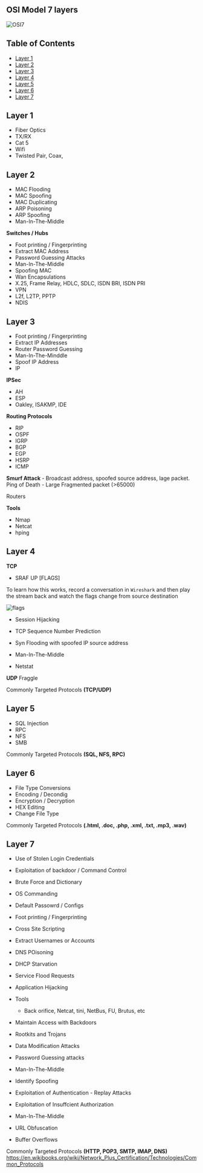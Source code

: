 ## OSI Model 7 layers

![OSI7](https://www.cloudflare.com/img/learning/ddos/what-is-a-ddos-attack/osi-model-7-layers.svg)

## Table of Contents
- [Layer 1](#layer-1)
- [Layer 2](#layer-2)
- [Layer 3](#layer-3)
- [Layer 4](#layer-4)
- [Layer 5](#layer-5)
- [Layer 6](#layer-6)
- [Layer 7](#layer-7)




## Layer 1

- Fiber Optics
- TX/RX
- Cat 5
- Wifi
- Twisted Pair, Coax,

## Layer 2

- MAC Flooding
- MAC Spoofing
- MAC Duplicating
- ARP Poisoning
- ARP Spoofing
- Man-In-The-Middle

**Switches / Hubs**

- Foot printing / Fingerprinting
- Extract MAC Address
- Password Guessing Attacks
- Man-In-The-Middle
- Spoofing MAC
- Wan Encapsulations
- X.25, Frame Relay, HDLC, SDLC, ISDN BRI, ISDN PRI
- VPN
- L2f, L2TP, PPTP
- NDIS

## Layer 3

- Foot printing / Fingerprinting
- Extract IP Addresses
- Router Password Guessing
- Man-In-The-Minddle
- Spoof IP Address
- IP

**IPSec**

- AH
- ESP
- Oakley, ISAKMP, IDE

**Routing Protocols**

- RIP
- OSPF
- IGRP
- BGP
- EGP
- HSRP
- ICMP

**Smurf Attack** - Broadcast address, spoofed source address, lage packet.
Ping of Death - Large Fragmented packet (>65000)

Routers

**Tools**

- Nmap
- Netcat
- hping

## Layer 4

**TCP**

- SRAF UP [FLAGS]

To learn how this works, record a conversation in `Wireshark` and then play the stream back and watch the flags change from source destination

![flags](https://raw.githubusercontent.com/e-anakein/OSI-Model/master/images/ws-tcp-analysis.png)

- Session Hijacking
- TCP Sequence Number Prediction
- Syn Flooding with spoofed IP source address
- Man-In-The-Middle

- Netstat 

**UDP**
Fraggle

Commonly Targeted Protocols **(TCP/UDP)**

## Layer 5

- SQL Injection
- RPC
- NFS
- SMB

Commonly Targeted Protocols **(SQL, NFS, RPC)**

## Layer 6

- File Type Conversions
- Encoding / Decondig
- Encryption / Decryption
- HEX Editing
- Change File Type

Commonly Targeted Protocols **(.html, .doc, .php, .xml, .txt, .mp3, .wav)**

## Layer 7

- Use of Stolen Login Credentials
- Exploitation of backdoor / Command Control
- Brute Force and Dictionary
- OS Commanding
- Default Passowrd / Configs
- Foot printing / Fingerprinting
- Cross Site Scripting
- Extract Usernames or Accounts
- DNS POisoning
- DHCP Starvation
- Service Flood Requests
- Application Hijacking
- Tools
   - Back orifice, Netcat, tini, NetBus, FU, Brutus, etc
- Maintain Access with Backdoors
- Rootkits and Trojans
- Data Modification Attacks
- Password Guessing attacks
- Man-In-The-Middle
- Identify Spoofing

- Exploitation of Authentication
      - Replay Attacks
- Exploitation of Insuffcient Authorization 
- Man-In-The-Middle
- URL Obfuscation
- Buffer Overflows

Commonly Targeted Protocols **(HTTP, POP3, SMTP, IMAP, DNS)** https://en.wikibooks.org/wiki/Network_Plus_Certification/Technologies/Common_Protocols
